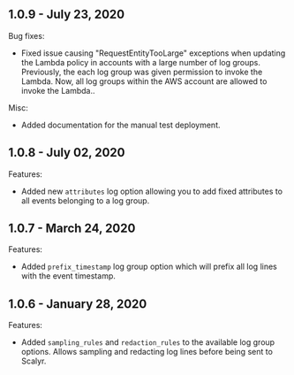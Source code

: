 ## 1.0.9 - July 23, 2020

Bug fixes:
* Fixed issue causing "RequestEntityTooLarge" exceptions when updating the Lambda policy in accounts 
with a large number of log groups. Previously, the each log group was given permission to invoke the Lambda. 
Now, all log groups within the AWS account are allowed to invoke the Lambda.. 
 
Misc:
* Added documentation for the manual test deployment.

## 1.0.8 - July 02, 2020

Features:

* Added new `attributes` log option allowing you to add fixed attributes to all events belonging to a log group.

## 1.0.7 - March 24, 2020

Features:

* Added `prefix_timestamp` log group option which will prefix all log lines with the event timestamp.

## 1.0.6 - January 28, 2020

Features:

* Added `sampling_rules` and `redaction_rules` to the available log group options. Allows sampling and redacting log lines before being sent to Scalyr.